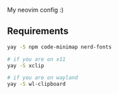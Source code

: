 My neovim config :)

## Requirements
```sh
yay -S npm code-minimap nerd-fonts

# if you are on x11
yay -S xclip

# if you are on wayland
yay -S wl-clipboard
```
